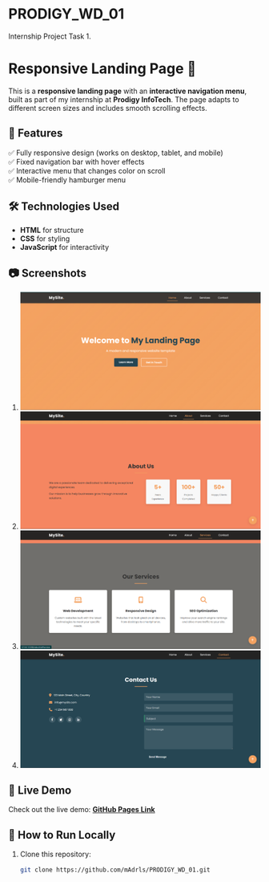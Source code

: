 # PRODIGY_WD_01
Internship Project Task 1.

# Responsive Landing Page 🚀  

This is a **responsive landing page** with an **interactive navigation menu**, built as part of my internship at **Prodigy InfoTech**. The page adapts to different screen sizes and includes smooth scrolling effects.  

## 🔹 Features  
✅ Fully responsive design (works on desktop, tablet, and mobile)  
✅ Fixed navigation bar with hover effects  
✅ Interactive menu that changes color on scroll  
✅ Mobile-friendly hamburger menu  

## 🛠️ Technologies Used  
- **HTML** for structure  
- **CSS** for styling  
- **JavaScript** for interactivity  


## 📷 Screenshots  
1. ![](image.png)
2. ![](image-1.png)
3. ![](image-2.png)
4. ![](image-3.png)


## 🚀 Live Demo  
Check out the live demo: **[GitHub Pages Link](https://github.com/mAdrls/PRODIGY_WD_01.git)**  

## 📌 How to Run Locally  
1. Clone this repository:  
   ```sh
   git clone https://github.com/mAdrls/PRODIGY_WD_01.git
